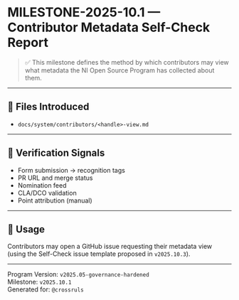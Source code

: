 # MILESTONE-2025-10.1 — Contributor Metadata Self-Check Report

> ✅ This milestone defines the method by which contributors may view what metadata the NI Open Source Program has collected about them.

---

## 📄 Files Introduced

- `docs/system/contributors/<handle>-view.md`

---

## 🧭 Verification Signals

- Form submission → recognition tags
- PR URL and merge status
- Nomination feed
- CLA/DCO validation
- Point attribution (manual)

---

## 📘 Usage

Contributors may open a GitHub issue requesting their metadata view  
(using the Self-Check issue template proposed in `v2025.10.3`).

---

Program Version: `v2025.05-governance-hardened`  
Milestone: `v2025.10.1`  
Generated for: `@crossruls`
